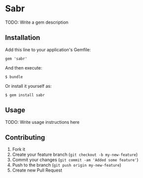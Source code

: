 # Sabr

TODO: Write a gem description

## Installation

Add this line to your application's Gemfile:

    gem 'sabr'

And then execute:

    $ bundle

Or install it yourself as:

    $ gem install sabr

## Usage

TODO: Write usage instructions here

## Contributing

1. Fork it
2. Create your feature branch (`git checkout -b my-new-feature`)
3. Commit your changes (`git commit -am 'Added some feature'`)
4. Push to the branch (`git push origin my-new-feature`)
5. Create new Pull Request
